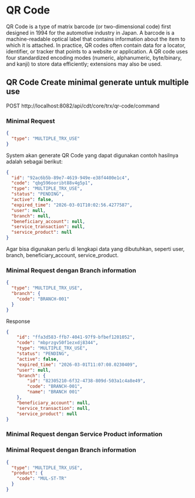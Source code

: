 QR Code
=============================

QR Code is a type of matrix barcode (or two-dimensional code) first designed in 1994 for the automotive industry in Japan. A barcode is a machine-readable optical label that contains information about the item to which it is attached. In practice, QR codes often contain data for a locator, identifier, or tracker that points to a website or application. A QR code uses four standardized encoding modes (numeric, alphanumeric, byte/binary, and kanji) to store data efficiently; extensions may also be used.


## QR Code Create minimal generate untuk multiple use

POST http://localhost:8082/api/cdt/core/trx/qr-code/command

### Minimal Request
```json
{
  "type": "MULTIPLE_TRX_USE"
}
```

System akan generate QR Code yang dapat digunakan
contoh hasilnya adalah sebagai berikut:

```json
{
  "id": "92ac6b5b-89e7-4619-949e-e38f4400e1c4",
  "code": "qbg596ooribt88v4g5p1",
  "type": "MULTIPLE_TRX_USE",
  "status": "PENDING",
  "active": false,
  "expired_time": "2026-03-01T10:02:56.4277587",
  "user": null,
  "branch": null,
  "beneficiary_account": null,
  "service_transaction": null,
  "service_product": null
}
```
Agar bisa digunakan perlu di lengkapi data yang dibutuhkan, seperti user, branch, beneficiary_account, service_product.


### Minimal Request dengan Branch information
```json
{
  "type": "MULTIPLE_TRX_USE",
  "branch": {
    "code": "BRANCH-001"
  }
}
```

Response
```json
{
    "id": "ffa3d583-ffb7-4041-97f9-bfbef1201052",
    "code": "mbprzgv50f1ezxdj8344",
    "type": "MULTIPLE_TRX_USE",
    "status": "PENDING",
    "active": false,
    "expired_time": "2026-03-01T11:07:08.0230409",
    "user": null,
    "branch": {
        "id": "82305210-6f32-4738-809d-503a1c4a8e49",
        "code": "BRANCH-001",
        "name": "BRANCH 001"
    },
    "beneficiary_account": null,
    "service_transaction": null,
    "service_product": null
}
```

### Minimal Request dengan Service Product information

### Minimal Request dengan Branch information
```json
{
  "type": "MULTIPLE_TRX_USE",
  "product": {
    "code": "MUL-ST-TR"
  }
}
```
